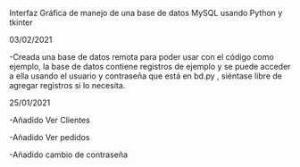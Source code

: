 Interfaz Gráfica de manejo de una base de datos MySQL usando Python y tkinter

03/02/2021

  -Creada una base de datos remota para poder usar con el código como ejemplo, la base de datos contiene registros de ejemplo y se puede acceder 
   a ella usando el usuario y contraseña que está en bd.py , siéntase libre de agregar registros si lo necesita.


25/01/2021

  -Añadido Ver Clientes

  -Añadido Ver pedidos

  -Añadido cambio de contraseña

